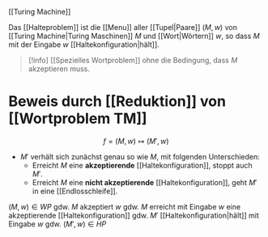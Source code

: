 [[Turing Machine]]

Das [[Halteproblem]] ist die [[Menu]] aller [[Tupel|Paare]] $(M, w)$ von [[Turing Machine|Turing Maschinen]] $M$ und [[Wort|Wörtern]] $w$, so dass $M$ mit der Eingabe $w$ [[Haltekonfiguration|hält]].

> [!info] [[Spezielles Wortproblem]] ohne die Bedingung, dass $M$ akzeptieren muss.

# Beweis durch [[Reduktion]] von [[Wortproblem TM]]
$$f = (M, w) \mapsto (M', w)$$
- $M'$ verhält sich zunächst genau so wie $M$, mit folgenden Unterschieden:
	- Erreicht $M$ eine **akzeptierende** [[Haltekonfiguration]], stoppt auch $M'$.
	- Erreicht $M$ eine **nicht akzeptierende** [[Haltekonfiguration]], geht $M'$ in eine [[Endlosschleife]].

$(M, w) \in WP$
gdw. $M$ akzeptiert $w$
gdw. $M$ erreicht mit Eingabe $w$ eine akzeptierende [[Haltekonfiguration]]
gdw. $M'$ [[Haltekonfiguration|hält]] mit Eingabe $w$
gdw. $(M', w) \in HP$

